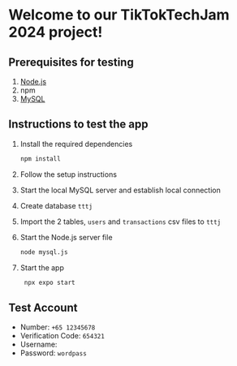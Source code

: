 # Welcome to our TikTokTechJam 2024 project!

## Prerequisites for testing
1. [Node.js](https://nodejs.org/en/download/package-manager)
2. npm
3. [MySQL](https://dev.mysql.com/downloads/mysql/)

## Instructions to test the app 
1. Install the required dependencies
   ```bash
   npm install
   ```

2. Follow the setup instructions

3. Start the local MySQL server and establish local connection

4. Create database `tttj`

5. Import the 2 tables, `users` and `transactions` csv files to `tttj`

6. Start the Node.js server file
   ```bash
   node mysql.js
   ```

7. Start the app
   ```bash
    npx expo start
   ```

## Test Account
- Number: `+65 12345678`
- Verification Code: `654321`
- Username:
- Password: `wordpass`